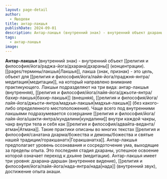 ```yaml
---
layout: page-detail
author:
  - Яшодеви
title: антар-лакшья
publishDate: 2024-09-01
description: Антар-лакшья (внутренний знак) - внутренний объект дхараны (концентрации).
tags:
  - антар-лакшья
image:
---
```

**Антар-лакшья** (внутренний знак) - внутренний объект [[религия и философия/йога/раджа-йога/дхарана|дхараны]] (концентрации). 
[[pages/термины/лакшья|Лакшья]], лакша (знак, признак) - это цель, объект для [[религия и философия/йога/лайя-йога/праджня-янтра/медитация|медитации]], на который направлено внимание практикующего. Лакшьи подразделяют на три вида: антар-лакшья (внутренняя), [[религия и философия/йога/лайя-йога/джьоти-янтра/бахир-лакшья|бахир-лакшья]] (внешняя), [[религия и философия/йога/лайя-йога/джьоти-янтра/мадхья-лакшья|мадхья-лакшья]] (без какого-либо определенного местоположения). Чаще всего под внутренними лакшьями подразумевается созерцание [[религия и философия/йога/лайя-йога/шакти-янтра/кундалини|кундалини]] внутри каждой чакры, чакр внутри тела и себя как [[религия и философия/адвайта-веданта/атман|Атмана]]. Такие практики описаны во многих текстах [[религия и философия/санатана дхарма/божества и демоны/божества и святые нашей традиции/горакшанатх|Горакшанатха]].
Антар-лакшья предполагает уровень осознавания и сосредоточение ума, выходящие за пределы опыта. Это последняя стадия дхараны, успешное освоение которой означает переход к дхьяне (медитации). Антар-лакшья имеет три уровня: дхарана-даршан (внутреннее видение), [[религия и философия/йога/лайя-йога/нада-янтра/нада|нада]] (внутренний звук), достижение опыта акаши.

